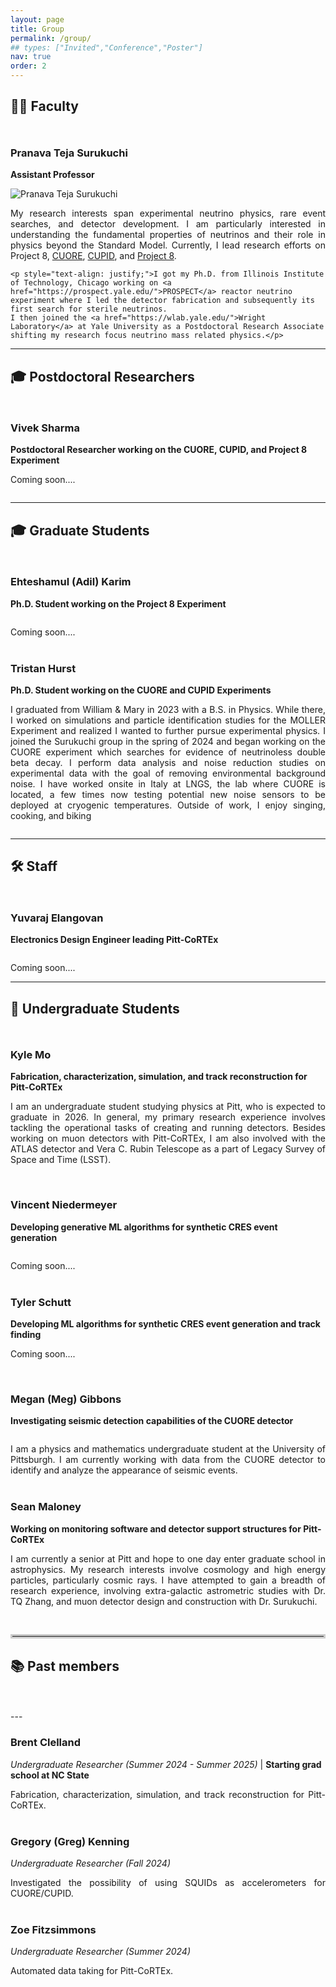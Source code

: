 ```yaml
---
layout: page
title: Group
permalink: /group/
## types: ["Invited","Conference","Poster"]
nav: true
order: 2
---
```



<!-- 
---
layout: self
title: Surukuchi
order: 2
permalink: /surukuchi
nav: true
description: <span class="font-weight-bold"> Assistant Professor of Physics </span> in the <a href="https://www.physicsandastronomy.pitt.edu/">Department of Physics and Astronomy</a> at <a href="https://www.pitt.edu/">University of Pittsburgh</a>.
## Previously a graduate student at <a href="https://www.iit.edu/physics">Illinois Institute of Technology</a>.

profile:
  align: right
  image: Headshot_Yale.jpg
  address: 
    Department of Physics and Astronomy<br>
    417 Allen Hall<br>
    Pittsburgh, PA 15260</p>
--- -->

## 👨‍🏫 Faculty
<div style="background: linear-gradient(135deg, var(--global-theme-color) 0%, var(--global-bg-color) 100%); height: 4px; width: 100%; margin: 10px 0 30px 0; border-radius: 2px;"></div>

### Pranava Teja Surukuchi
**Assistant Professor**

<div class="row">
  <div class="col-sm-4">
    <img class="img-fluid rounded z-depth-1 profile-img" src="{{ site.baseurl }}/assets/img/Headshot_Yale.jpg" alt="Pranava Teja Surukuchi">
  </div>
  <div class="col-sm-8">
    <p style="text-align: justify;">My research interests span experimental neutrino physics, rare event searches, and detector development. I am particularly interested in understanding the fundamental properties of neutrinos and their role in physics beyond the Standard Model. Currently, I lead research efforts on Project 8, <a href="https://cuore.lngs.infn.it/">CUORE</a>, <a href="https://cupid.lngs.infn.it/">CUPID</a>, and <a href="https://www.project8.org/"> Project 8</a>.</p>
    
    <p style="text-align: justify;">I got my Ph.D. from Illinois Institute of Technology, Chicago working on <a href="https://prospect.yale.edu/">PROSPECT</a> reactor neutrino experiment where I led the detector fabrication and subsequently its first search for sterile neutrinos.
    I then joined the <a href="https://wlab.yale.edu/">Wright Laboratory</a> at Yale University as a Postdoctoral Research Associate shifting my research focus neutrino mass related physics.</p>
  </div>
</div>

---
## 🎓 Postdoctoral Researchers
<div style="background: linear-gradient(135deg, var(--global-theme-color) 0%, var(--global-bg-color) 100%); height: 4px; width: 100%; margin: 10px 0 30px 0; border-radius: 2px;"></div>

### Vivek Sharma
**Postdoctoral Researcher working on the CUORE, CUPID, and Project 8 Experiment**
<div class="row">
    <div class="col-sm-8">
      <p style="text-align: justify;">Coming soon....</p>
  </div>
  <div class="col-sm-4">
    <img class="img-fluid rounded z-depth-1 profile-img" src="{{ site.baseurl }}/assets/img/profile_placeholder.png" alt="">
  </div>
</div>

---
## 🎓 Graduate Students
<div style="background: linear-gradient(135deg, var(--global-theme-color) 0%, var(--global-bg-color) 100%); height: 4px; width: 100%; margin: 10px 0 30px 0; border-radius: 2px;"></div>

### Ehteshamul (Adil) Karim
**Ph.D. Student working on the Project 8 Experiment**

<div class="row">
  <div class="col-sm-4">
    <img class="img-fluid rounded z-depth-1 profile-img" src="{{ site.baseurl }}/assets/img/profile_placeholder.png" alt="">
  </div>
  <div class="col-sm-8">
    <p style="text-align: justify;">Coming soon....</p>
  </div>
</div>

<div style="margin-bottom: 40px;"></div>

### Tristan Hurst
**Ph.D. Student working on the CUORE and CUPID Experiments**
<div class="row">
  <div class="col-sm-8">
    <p style="text-align: justify;"> I graduated from William & Mary in 2023 with a B.S. in Physics. While there, I worked on simulations and particle identification studies for the MOLLER Experiment and realized I wanted to further pursue experimental physics. I joined the Surukuchi group in the spring of 2024 and began working on the CUORE experiment which searches for evidence of neutrinoless double beta decay. I perform data analysis and noise reduction studies on experimental data with the goal of removing environmental background noise. I have worked onsite in Italy at LNGS, the lab where CUORE is located, a few times now testing potential new noise sensors to be deployed at cryogenic temperatures. Outside of work, I enjoy singing, cooking, and biking
    </p>
  </div>
  <div class="col-sm-4">
    <img class="img-fluid rounded z-depth-1 profile-img" src="{{ site.baseurl }}/assets/img/Tristan_profile.jpeg" alt="">
  </div>
</div>

---
## 🛠️ Staff
<div style="background: linear-gradient(135deg, var(--global-theme-color) 0%, var(--global-bg-color) 100%); height: 4px; width: 100%; margin: 10px 0 30px 0; border-radius: 2px;"></div>

### Yuvaraj Elangovan
**Electronics Design Engineer leading Pitt-CoRTEx**

<div class="row">
  <div class="col-sm-4">
    <img class="img-fluid rounded z-depth-1 profile-img" src="{{ site.baseurl }}/assets/img/profile_placeholder.png" alt="">
  </div>
  <div class="col-sm-8">
    <p style="text-align: justify;">Coming soon....</p>
  </div>
</div>

---
## 🔬 Undergraduate Students
<div style="background: linear-gradient(135deg, var(--global-theme-color) 0%, var(--global-bg-color) 100%); height: 4px; width: 100%; margin: 10px 0 30px 0; border-radius: 2px;"></div>

### Kyle Mo
**Fabrication, characterization, simulation, and track reconstruction for Pitt-CoRTEx**

<div class="row">
  <div class="col-sm-8">
    <p style="text-align: justify;">I am an undergraduate student studying physics at Pitt, who is expected to graduate in 2026. In general, my primary research experience involves tackling the operational tasks of creating and running detectors. Besides working on muon detectors with Pitt-CoRTEx, I am also involved with the ATLAS detector and Vera C. Rubin Telescope as a part of Legacy Survey of Space and Time (LSST).
    </p>
  </div>
  <div class="col-sm-4">
    <img class="img-fluid rounded z-depth-1 profile-img" src="{{ site.baseurl }}/assets/img/Mo_profile.jpg" alt="">
  </div>
</div>

<div style="margin-bottom: 40px;"></div>

### Vincent Niedermeyer
**Developing generative ML algorithms for synthetic CRES event generation**

<div class="row">
  <div class="col-sm-4">
    <img class="img-fluid rounded z-depth-1 profile-img" src="{{ site.baseurl }}/assets/img/profile_placeholder.png" alt="">
  </div>
  <div class="col-sm-8">
    <p style="text-align: justify;">Coming soon....</p>
  </div>
</div>

<div style="margin-bottom: 40px;"></div>

### Tyler Schutt
**Developing ML algorithms for synthetic CRES event generation and track finding**

<div class="row">
  <div class="col-sm-8">
    <p style="text-align: justify;">Coming soon....</p>
  </div>
  <div class="col-sm-4">
    <img class="img-fluid rounded z-depth-1 profile-img" src="{{ site.baseurl }}/assets/img/profile_placeholder.png" alt="">
  </div>
</div>

<div style="margin-bottom: 40px;"></div>

### Megan (Meg) Gibbons
**Investigating seismic detection capabilities of the CUORE detector**

<div class="row">
  <div class="col-sm-4">
    <img class="img-fluid rounded z-depth-1 profile-img" src="{{ site.baseurl }}/assets/img/Meg_Gibbons.png" alt="">
  </div>
  <div class="col-sm-8">
    <p style="text-align: justify;">I am a physics and mathematics undergraduate student at the University of Pittsburgh. I am currently working with data from the CUORE detector to identify and analyze the appearance of seismic events.</p>
  </div>
</div>

<div style="margin-bottom: 40px;"></div>

### Sean Maloney
**Working on monitoring software and detector support structures for Pitt-CoRTEx**

<div class="row">
  <div class="col-sm-8">
    <p style="text-align: justify;">
    I am currently a senior at Pitt and hope to one day enter graduate school in astrophysics. My research interests involve cosmology and high energy particles, particularly cosmic rays. I have attempted to gain a breadth of research experience, involving extra-galactic astrometric studies with Dr. TQ Zhang, and muon detector design and construction with Dr. Surukuchi.
    <!-- I have experience in phyton, html, java script, and C++. Much of my expertise lies in data analysis and simulations, but have recently gain experience in 3D modeling with AutoCAD.   -->
  </p>
  </div>
  <div class="col-sm-4">
    <img class="img-fluid rounded z-depth-1 profile-img" src="{{ site.baseurl }}/assets/img/Maloney_profile.jpg" alt="">
  </div>
</div>
<!-- --- -->
<hr style="border: 3px solid #ccc; margin: 30px 0;"> 

## 📚 Past members
<div style="background: linear-gradient(135deg, var(--global-theme-color) 0%, var(--global-bg-color) 100%); height: 4px; width: 100%; margin: 10px 0 30px 0; border-radius: 2px;"></div>
---
<!-- #### Gregory (Greg) Kenning
- George Washington
* John Adams
+ Thomas Jefferson -->

### Brent Clelland
*Undergraduate Researcher (Summer 2024 - Summer 2025)* | **Starting grad school at NC State**
<p style="text-align: justify;">
Fabrication, characterization, simulation, and track reconstruction for Pitt-CoRTEx.
</p>

<div style="margin-bottom: 40px;"></div>

### Gregory (Greg) Kenning
*Undergraduate Researcher (Fall 2024)*
<p style="text-align: justify;">
<!-- Greg is a 21-year-old Junior Materials Science Engineering Major at the University of Pittsburgh. He completed his bachelor's in physics at the University of Pennsylvania in 2024. He has worked with a number of groups on projects including SRF Cavities for Cornell's electron beam, and Ensemble DFT calculation at UC Merced. In our group, h -->
Investigated the possibility of using SQUIDs as accelerometers for CUORE/CUPID.
</p>

<div style="margin-bottom: 40px;"></div>

### Zoe Fitzsimmons 
*Undergraduate Researcher (Summer 2024)*
<p style="text-align: justify;">
<!-- Greg is a 21-year-old Junior Materials Science Engineering Major at the University of Pittsburgh. He completed his bachelor's in physics at the University of Pennsylvania in 2024. He has worked with a number of groups on projects including SRF Cavities for Cornell's electron beam, and Ensemble DFT calculation at UC Merced. In our group, h -->
Automated data taking for Pitt-CoRTEx.
</p>
